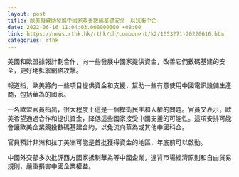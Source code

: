 ```yaml
---
layout: post
title: 歐美擬資助發展中國家改善數碼基建安全　以抗衡中企
date: 2022-06-16 11:04:03.000000000 +08:00
link: https://news.rthk.hk/rthk/ch/component/k2/1653271-20220616.htm
categories: rthk
---
```


美國和歐盟據報計劃合作，向一些發展中國家提供資金，改善它們數碼基建的安全，更好地抵禦網絡攻擊。

報道指，歐美將向一些項目提供資金和支援，幫助一些有意使用中國電訊設備生產商，包括華為的國家。

一名歐盟官員指出，很大程度上這是一個捍衛民主和人權的問題。官員又表示，歐美希望通過合作和提供資金，降低這些國家接受中國支援的可能性。這項安排可能會讓歐美企業競投數碼基建合約，以免流向華為或其他中國科企。

官員預計非洲和拉丁美洲可能是首批獲得資金的地區，年底前可以啟動。

中國外交部多次批評西方國家抵制華為等中國企業，違背市場經濟原則和自由貿易規則，嚴重損害中國企業權益。
